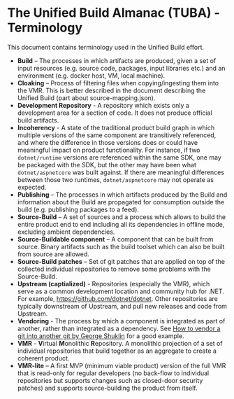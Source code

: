 # The Unified Build Almanac (TUBA) - Terminology

This document contains terminology used in the Unified Build effort.

- **Build** – The processes in which artifacts are produced, given a set of input resources (e.g. source code, packages, input libraries etc.) and an environment (e.g. docker host, VM, local machine).
- **Cloaking** – Process of filtering files when copying/ingesting them into the VMR. This is better described in the document describing the Unified Build (part about source-mapping.json).
- **Development Repository** - A repository which exists only a development area for a section of code. It does not produce official build artifacts.
- **Incoherency** - A state of the traditional product build graph in which multiple versions of the same component are transitively referenced, and where the difference in those versions does or could have meaningful impact on product functionality. For instance, if two `dotnet/runtime` versions are referenced within the same SDK, one may be packaged with the SDK, but the other may have been what `dotnet/aspnetcore` was built against. If there are meaningful differences between those two runtimes, `dotnet/aspnetcore` may not operate as expected.
- **Publishing** – The processes in which artifacts produced by the Build and information about the Build are propagated for consumption outside the build (e.g. publishing packages to a feed).
- **Source-Build** – A set of sources and a process which allows to build the entire product end to end including all its dependencies in offline mode, excluding ambient dependencies.
- **Source-Buildable component** – A component that can be built from source. Binary artifacts such as the build toolset which can also be built from source are allowed. 
- **Source-Build patches** – Set of git patches that are applied on top of the collected individual repositories to remove some problems with the Source-Build. 
- **Upstream (captialized)** - Repositories (especially the VMR), which serve as a common development location and community hub for .NET. For example, https://github.com/dotnet/dotnet. Other repositories are typically downstream of Upstream, and pull new releases and code from Upstream.
- **Vendoring** - The process by which a component is integrated as part of another, rather than integrated as a dependency. See [How to vendor a git into another git by George Shuklin](https://medium.com/opsops/git-vendor-295db4bcec3a) for a good example.
- **VMR** - **V**irtual **M**onolithic **R**epository. A monolithic projection of a set of individual repositories that build together as an aggregate to create a coherent product.
- **VMR-lite** – A first MVP (minimum viable product) version of the full VMR that is read-only for regular developers (no back-flow to individual repositories but supports changes such as closed-door security patches) and supports source-building the product from itself.
